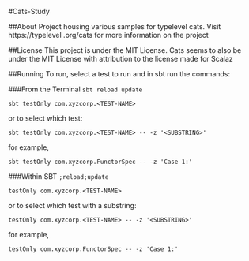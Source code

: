 #Cats-Study

##About
Project housing various samples for typelevel cats.  Visit https://typelevel
.org/cats for more information on the project

##License
This project is under the MIT License.  Cats seems to also be under the MIT 
License with attribution to the license made for Scalaz

##Running
To run, select a test to run and in sbt run the commands:

###From the Terminal
`sbt reload update`

`sbt testOnly com.xyzcorp.<TEST-NAME>`

or to select which test:

`sbt testOnly com.xyzcorp.<TEST-NAME> -- -z '<SUBSTRING>'`

for example,

`sbt testOnly com.xyzcorp.FunctorSpec -- -z 'Case 1:'`

###Within SBT
`;reload;update`

`testOnly com.xyzcorp.<TEST-NAME>`

or to select which test with a substring:

`testOnly com.xyzcorp.<TEST-NAME> -- -z '<SUBSTRING>'`

for example,

`testOnly com.xyzcorp.FunctorSpec -- -z 'Case 1:'`